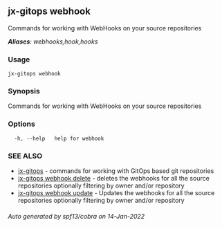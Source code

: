 ## jx-gitops webhook

Commands for working with WebHooks on your source repositories

***Aliases**: webhooks,hook,hooks*

### Usage

```
jx-gitops webhook
```

### Synopsis

Commands for working with WebHooks on your source repositories

### Options

```
  -h, --help   help for webhook
```

### SEE ALSO

* [jx-gitops](jx-gitops.md)	 - commands for working with GitOps based git repositories
* [jx-gitops webhook delete](jx-gitops_webhook_delete.md)	 - deletes the webhooks for all the source repositories optionally filtering by owner and/or repository
* [jx-gitops webhook update](jx-gitops_webhook_update.md)	 - Updates the webhooks for all the source repositories optionally filtering by owner and/or repository

###### Auto generated by spf13/cobra on 14-Jan-2022
